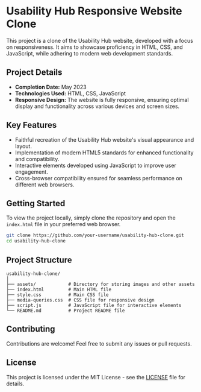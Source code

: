 # Usability Hub Responsive Website Clone

This project is a clone of the Usability Hub website, developed with a focus on responsiveness. It aims to showcase proficiency in HTML, CSS, and JavaScript, while adhering to modern web development standards.

## Project Details

- **Completion Date:** May 2023
- **Technologies Used:** HTML, CSS, JavaScript
- **Responsive Design:** The website is fully responsive, ensuring optimal display and functionality across various devices and screen sizes.

## Key Features

- Faithful recreation of the Usability Hub website's visual appearance and layout.
- Implementation of modern HTML5 standards for enhanced functionality and compatibility.
- Interactive elements developed using JavaScript to improve user engagement.
- Cross-browser compatibility ensured for seamless performance on different web browsers.

## Getting Started

To view the project locally, simply clone the repository and open the `index.html` file in your preferred web browser.

```bash
git clone https://github.com/your-username/usability-hub-clone.git
cd usability-hub-clone
```

## Project Structure

```
usability-hub-clone/
│
├── assets/            # Directory for storing images and other assets
├── index.html         # Main HTML file
├── style.css          # Main CSS file
├── media-queries.css  # CSS file for responsive design
├── script.js          # JavaScript file for interactive elements
└── README.md          # Project README file
```

## Contributing

Contributions are welcome! Feel free to submit any issues or pull requests.

## License

This project is licensed under the MIT License - see the [LICENSE](LICENSE) file for details.
